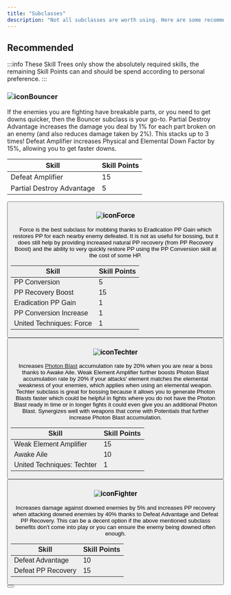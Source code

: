 ```yaml
---
title: "Subclasses"
description: "Not all subclasses are worth using. Here are some recommendations."
---
```


## Recommended

:::info
These Skill Trees only show the absolutely required skills, the remaining Skill Points can and should be spend according to personal preference.
:::

### <img src="/img/UINGSClassSl.png" alt="icon" className="heading-icon"/><img src="/img/UINGSClassBo.png" alt="" className="heading-icon"/>Bouncer
If the enemies you are fighting have breakable parts, or you need to get downs quicker, then the Bouncer subclass is your go-to.
Partial Destroy Advantage increases the damage you deal by 1% for each part broken on an enemy (and also reduces damage taken by 2%). This stacks up to 3 times!
Defeat Amplifier increases Physical and Elemental Down Factor by 15%, allowing you to get faster downs.

| Skill | Skill Points |
|-------------------------------|--------------|
| Defeat Amplifier | 15 |
| Partial Destroy Advantage | 5 |

<Button label="Bo Sub Skill Tree" link="https://arks-layer.com/skillsim/ngs/skillcalc.php?30bXIbIVIbIVIbIVIbIVIbIVIbIVIbIVIbIVIbIVIbIV~f~f~f~f~f~f~f~f~f~f~f~f~f~f~f~f~f~fIq~f~f~f~f~f~4q~f~f~f~f~f~f~f~f~4xX~f~f~f~f~f~f~f~f~f~f~f~f~f~f~f~f~f~f~f~f~f~f~f~f~f~f~f~f~f~f~fI" />

### <img src="/img/UINGSClassSl.png" alt="icon" className="heading-icon"/><img src="/img/UINGSClassFo.png" alt="" className="heading-icon"/>Force
Force is the best subclass for mobbing thanks to Eradication PP Gain which restores PP for each nearby enemy defeated.
It is not as useful for bossing, but it does still help by providing increased natural PP recovery (from PP Recovery Boost) and the ability to very quickly restore PP using the PP Conversion skill at the cost of some HP.

| Skill | Skill Points |
|-------------------------------|--------------|
| PP Conversion | 5 |
| PP Recovery Boost | 15 |
| Eradication PP Gain | 1 |
| PP Conversion Increase | 1 |
| United Techniques: Force | 1 |

<Button label="Fo Sub Skill Tree" link="https://arks-layer.com/skillsim/ngs/skillcalc.php?30bIIbIVIbIVIbIVIbIVIbIVIbIVIbIVIbIVIbIVIbIV~f~f~f~f~f~f~f~f~f~f~f~f~f~f~f~f~ehi~3b~bq~f~f~f~f~f~4q~f~f~f~f~f~f~f~f~f~f~f~f~f~f~f~f~f~f~f~f~f~f~f~f~f~f~f~f~f~f~f~f~f~f~f~f~f~f~f~7" />

### <img src="/img/UINGSClassSl.png" alt="icon" className="heading-icon"/><img src="/img/UINGSClassTe.png" alt="" className="heading-icon"/>Techter
Increases [Photon Blast](/moveset/photon-blast) accumulation rate by 20% when you are near a boss thanks to Awake Aile.
Weak Element Amplifier further boosts Photon Blast accumulation rate by 20% if your attacks' element matches the elemental weakness of your enemies, which applies when using an elemental weapon.
Techter subclass is great for bossing because it allows you to generate Photon Blasts faster which could be helpful in fights where you do not have the Photon Blast ready in time or in longer fights it could even give you an additional Photon Blast.
Synergizes well with weapons that come with Potentials that further increase Photon Blast accumulation.

| Skill | Skill Points |
|-------------------------------|--------------|
| Weak Element Amplifier | 15 |
| Awake Aile | 10 |
| United Techniques: Techter | 1 |

<Button label="Te Sub Skill Tree" link="https://arks-layer.com/skillsim/ngs/skillcalc.php?30bqIbIVIbIVIbIVIbIVIbIVIbIVIbIVIbIVIbIVIbIV~f~f~f~f~f~f~f~f~f~f~f~f~f~f~f~f~f~fIq~f~f~f~fSX~fIIq~f~f~f~f~f~f~f~f~f~f~f~f~f~f~f~f~f~f~f~f~f~f~f~f~f~f~f~f~f~f~f~f~f~f~f~f~f~f~f~7" />

### <img src="/img/UINGSClassSl.png" alt="icon" className="heading-icon"/><img src="/img/UINGSClassFi.png" alt="" className="heading-icon"/>Fighter
Increases damage against downed enemies by 5% and increases PP recovery when attacking downed enemies by 40% thanks to Defeat Advantage and Defeat PP Recovery.
This can be a decent option if the above mentioned subclass benefits don't come into play or you can ensure the enemy being downed often enough.

| Skill | Skill Points |
|---------------------------|--------------|
| Defeat Advantage | 10 |
| Defeat PP Recovery | 15 |

<Button label="Fi Sub Skill Tree" link="https://arks-layer.com/skillsim/ngs/skillcalc.php?30IqIbIVIbIVIbIVIbIVIbIVIbIVIbIVIbIVIbIVIbIV~f~f~f~f~f~b_G~f~f~f~f~f~f~f~f~f~f~f~f~3q~f~f~f~f~f~4q~f~f~f~f~f~f~f~f~f~f~f~f~f~f~f~f~f~f~f~f~f~f~f~f~f~f~f~f~f~f~f~f~f~f~f~f~f~f~f~7" />